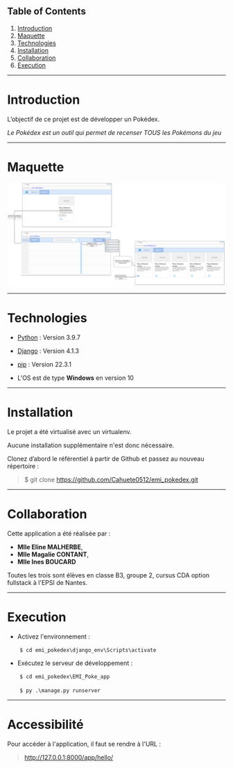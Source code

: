## Table of Contents
1. [Introduction](#Introduction)
2. [Maquette](#Maquette)
3. [Technologies](#Technologies)
4. [Installation](#Installation)
5. [Collaboration](#Collaboration)
6. [Execution](#Execution)
***
# Introduction

L’objectif de ce projet est de développer un Pokédex.

_Le Pokédex est un outil qui permet de recenser TOUS les Pokémons du jeu_

***
# Maquette

![Alt text](EMI_Poke_app/Project/Assets/maquettePke.PNG?raw=true "Optional Title")
***
# Technologies

* [Python](https://docs.python.org/3.9/) : Version 3.9.7

* [Django](https://docs.djangoproject.com/en/4.1/) : Version 4.1.3

* [pip](https://pip.pypa.io/en/stable/index.html) : Version 22.3.1

* L'OS est de type **Windows** en version 10
***
# Installation

Le projet a été virtualisé avec un virtualenv. 

Aucune installation supplémentaire n'est donc nécessaire.

Clonez d’abord le référentiel à partir de Github et passez au nouveau répertoire :

>    $ git clone https://github.com/Cahuete0512/emi_pokedex.git
***
# Collaboration

Cette application a été réalisée par :

* **Mlle Eline MALHERBE**, 
* **Mlle Magalie CONTANT**,
* **Mlle Ines BOUCARD**

Toutes les trois sont élèves en classe B3, groupe 2, cursus CDA option fullstack à l'EPSI de Nantes.
***
# Execution

* Activez l'environnement :
```
    $ cd emi_pokedex\django_env\Scripts\activate
```
* Exécutez le serveur de développement :
```
    $ cd emi_pokedex\EMI_Poke_app

    $ py .\manage.py runserver
```
***
# Accessibilité

Pour accéder à l'application, il faut se rendre à l'URL :

>http://127.0.0.1:8000/app/hello/
